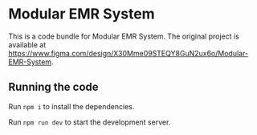 
  # Modular EMR System

  This is a code bundle for Modular EMR System. The original project is available at https://www.figma.com/design/X30Mme09STEQY8GuN2ux6o/Modular-EMR-System.

  ## Running the code

  Run `npm i` to install the dependencies.

  Run `npm run dev` to start the development server.
  
